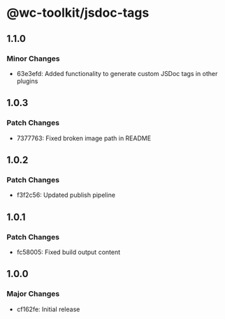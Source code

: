 # @wc-toolkit/jsdoc-tags

## 1.1.0

### Minor Changes

- 63e3efd: Added functionality to generate custom JSDoc tags in other plugins

## 1.0.3

### Patch Changes

- 7377763: Fixed broken image path in README

## 1.0.2

### Patch Changes

- f3f2c56: Updated publish pipeline

## 1.0.1

### Patch Changes

- fc58005: Fixed build output content

## 1.0.0

### Major Changes

- cf162fe: Initial release
